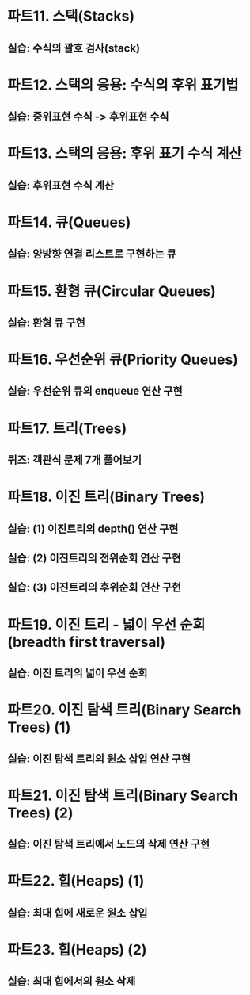 

# 파트11. 스택(Stacks)
## 실습: 수식의 괄호 검사(stack)

# 파트12. 스택의 응용: 수식의 후위 표기법
## 실습: 중위표현 수식 -> 후위표현 수식

# 파트13. 스택의 응용: 후위 표기 수식 계산
## 실습: 후위표현 수식 계산

# 파트14. 큐(Queues)
## 실습: 양방향 연결 리스트로 구현하는 큐

# 파트15. 환형 큐(Circular Queues)
## 실습: 환형 큐 구현

# 파트16. 우선순위 큐(Priority Queues)
## 실습: 우선순위 큐의 enqueue 연산 구현

# 파트17. 트리(Trees)
## 퀴즈: 객관식 문제 7개 풀어보기

# 파트18. 이진 트리(Binary Trees)
## 실습: (1) 이진트리의 depth() 연산 구현
## 실습: (2) 이진트리의 전위순회 연산 구현
## 실습: (3) 이진트리의 후위순회 연산 구현

# 파트19. 이진 트리 - 넓이 우선 순회(breadth first traversal)
## 실습: 이진 트리의 넓이 우선 순회

# 파트20. 이진 탐색 트리(Binary Search Trees) (1)
## 실습: 이진 탐색 트리의 원소 삽입 연산 구현

# 파트21. 이진 탐색 트리(Binary Search Trees) (2)
## 실습: 이진 탐색 트리에서 노드의 삭제 연산 구현

# 파트22. 힙(Heaps) (1)
## 실습: 최대 힙에 새로운 원소 삽입

# 파트23. 힙(Heaps) (2)
## 실습: 최대 힙에서의 원소 삭제

